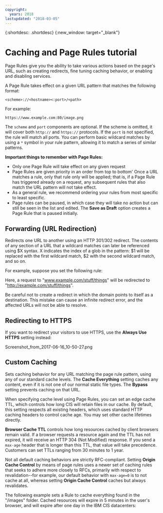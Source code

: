 ```yaml
---
copyright:
  years: 2018
lastupdated: "2018-03-05"
---
```


{:shortdesc: .shortdesc}
{:new_window: target="_blank"}

# Caching and Page Rules tutorial

Page Rules give you the ability to take various actions based on the page's URL, such as creating redirects, fine tuning caching behavior, or enabling and disabling services.

A Page Rule takes effect on a given URL pattern that matches the following format:

`<scheme>://<hostname><:port>/<path>`

For example:

`https://www.example.com:80/image.png`

The `scheme` and `port` components are optional. If the scheme is omitted, it will cover both `http://` and `https://` protocols. If the `port` is not specified, the rule will match all ports. You can perform basic wildcard matches by using a `*` symbol in your rule pattern, allowing it to match a series of similar patterns.

**Important things to remember with Page Rules:**

 * Only one Page Rule will take effect on any given request
 * Page Rules are given priority in an order from top to bottom' Once a URL matches a rule, only that rule only will be applied; that is, if a Page Rule has triggered already on a request, any subsequent rules that also match the URL pattern will not take effect. 
 * As a general rule, we recommend ordering your rules from most specific to least specific.
 * Page rules can be paused, in which case they will take no action but can still be seen in the list and edited. The **Save as Draft** option creates a Page Rule that is paused initially.


## Forwarding (URL Redirection)
Redirects one URL to another using an HTTP 301/302 redirect. The contents of any section of a URL that a wildcard matches can later be referenced using $X syntax. X indicates the index of a glob in the pattern: $1 will be replaced with the first wildcard match, $2 with the second wildcard match, and so on.

For example, suppose you set the following rule:



Here, a request to "www.example.com/stuff/things" will be redirected to "http://example.com/stuff/things".

Be careful not to create a redirect in which the domain points to itself as a destination. This mistake can cause an infinite redirect error, and the affected URLs will not be able to resolve.


## Redirecting to HTTPS
If you want to redirect your visitors to use HTTPS, use the **Always Use HTTPS** setting instead:

Screenshot_from_2017-06-16_10-50-27.png


 

## Custom Caching
Sets caching behavior for any URL matching the page rule pattern, using any of our standard cache levels. The **Cache Everything** setting caches any content, even if it is not one of our normal static file types. The **Bypass** setting prevents caching on that URL.

When specifying cache level using Page Rules, you can set an edge cache TTL, which controls how long CIS will retain files in our cache. By default, this setting respects all existing headers, which uses standard HTTP caching headers to control cache age. You may set other cache lifetimes directly.

**Browser Cache TTL** controls how long resources cached by client browsers remain valid. If a browser requests a resource again and the TTL has not expired, it will receive an HTTP 304 (Not Modified) response. If you send a `max-age` header that is longer than this TTL, that value will take precedence. Customers can set TTLs ranging from 30 minutes to 1 year.

Not all default caching behaviors are strictly RFC-compliant. Setting **Origin Cache Control** by means of page rules uses a newer set of caching rules that seeks to adhere more closely to RFCs, primarily with respect to revalidation--for example, our default behavior with `max-age=0` is to not cache at all, whereas setting **Origin Cache Control** caches but always revalidates.

The following example sets a Rule to cache everything found in the "/images" folder. Cached resources will expire in 5 minutes in the user's browser, and will expire after one day in the IBM CIS datacenters:
